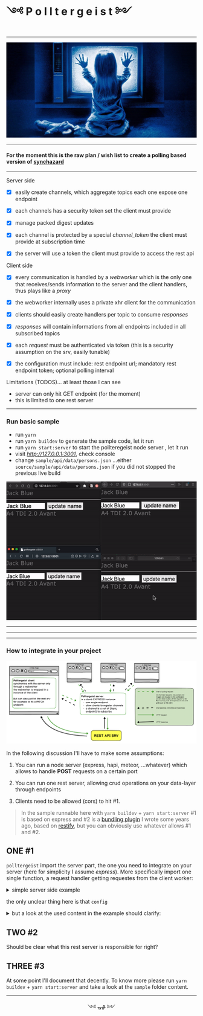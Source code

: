 # ༺ P o l l t e r g e i s t ༻
---
![Polltergeist](https://github.com/fedeghe/polltergeist/blob/master/source/sample/cli/media/poltergeist_eventbrite.jpg?raw=true)

---

#### For the moment this is the raw plan / wish list to create a **polling** based version of [synchazard](https://github.com/fedeghe/synchazard)  

---
Server side
- [x] easily create channels, which aggregate topics each one expose one endpoint
- [x] each channels has a security token set the client must provide
- [x] manage packed digest updates
- [x] each channel is protected by a special _channel\_token_ the client must provide at subscription time
- [x] the server will use a token the client must provide to access the rest api


Client side
- [x] every communication is handled by a _webworker_ which is the only one that receives/sends information to the server and the client handlers, thus plays like a _proxy_
- [x] the webworker internally uses a private xhr client for the communication
- [x] clients should easily create handlers per topic to consume _responses_
- [x] _responses_ will contain informations from all endpoints included in all subscribed topics
- [x] each _request_ must be authenticated via token (this is a security assumption on the srv, easily tunable)
- [x] the configuration must include: rest endpoint url; mandatory rest endpoint token; optional polling interval


Limitations (TODOS)... at least those I can see
- server can only hit GET endpoint (for the moment)
- this is limited to one rest server


---
### Run basic sample
- run `yarn`
- run `yarn buildev` to generate the sample code, let it run
- run `yarn start:server` to start the pollteregeist node server , let it run
- visit _http://127.0.0.1:3001_, check console 
- change `sample/api/data/persons.json` ...either `source/sample/api/data/persons.json` if you did not stopped the previous live build 

![wtf](https://github.com/fedeghe/polltergeist/blob/master/source/docs/record.gif?raw=true)


---
---
---
### How to integrate in your project

![wtf](https://github.com/fedeghe/polltergeist/blob/master/source/docs/polltergeist.png?raw=true)

In the following discussion I'll have to make some assumptions:

1) You can run a node server (express, hapi, meteor, ...whatever) which allows to handle **POST** requests on a certain port

2) You can run one rest server, allowing crud operations on your data-layer through endpoints  

3) Clients need to be allowed (cors) to hit #1.  


> In the sample runnable here with `yarn buildev` + `yarn start:server` #1 is based on express and #2 is a [bundling plugin](https://www.npmjs.com/package/malta-restify) I wrote some years ago, based on [restify](https://www.npmjs.com/package/restify), but you can obviously use whatever allows #1 and #2.

## ONE #1  
`polltergeist` import the server part, the one you need to integrate on your server (here for simplicity I assume _express_). More specifically import one single function, a request handler getting requestes from the client worker:  
<details>
<summary>simple server side example</summary>

``` js  
const config = require('./config.json'),
    express = require('express'),
    cors = require('cors'),
    bodyParser = require("body-parser"),
    port = 5034,
    app = express(),
    PolltergeistServerHandler = require('polltergeist'),
    onErr = console.error;

app.use(cors());
app.use(bodyParser.urlencoded({ extended: false }));
app.use(bodyParser.json());

const handleRequest = (req, res) => {
    res.setHeader('Content-Type', 'application/json');
    const { body } = req,
        sender = r => res.send(
          JSON.stringify(r)
        ).end();

    PolltergeistServerHandler({
        body, sender, config, onErr
    }).then(r => {/* Shut up */});
};
// free to use any path here
// client should anyway be in synch
app.post('/', handleRequest);
app.listen(
    port,
    () => log(`Example app listening on port ${port}`)
);
```
</details>

the only unclear thing here is that `config`

<details>
<summary>but a look at the used content in the example should clarify:</summary>

``` js  
{
    "channel1": {
        "token": "AAABBB111222",
        "topics": {
            "persons": {
                "endpoint": "http://127.0.0.1:3002/person/:id",
                "params": [
                    "id"
                ]
            }
        }
    },
    "channel2": {
        "token": "CCCDDD333444",
        "topics": {
            "cars": {
                "endpoint": "http://127.0.0.1:3002/car/:id",
                "params": [
                    "id"
                ]
            }
        }
    }
}
```
</details>

## TWO #2  
Should be clear what this rest server is responsible for right? 

## THREE #3  
At some point I'll document that decently. To know more please run `yarn buildev` + `yarn start:server` and take a look at the `sample` folder content.

---

<div style="text-align:center">༺ ᚗᚌ ༻</div>


